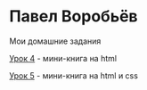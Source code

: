 

# Павел Воробьёв
Мои домашние задания

[Урок 4](https://pavelvorobev.github.io/lesson_4/) - мини-книга на html


[Урок 5](https://pavelvorobev.github.io/lesson_5/) - мини-книга на html и css



